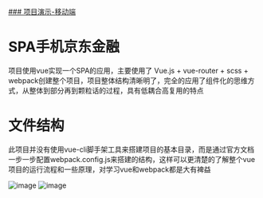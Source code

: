 [### 项目演示-移动端](https://mrzqii.github.io/vue-components/vueJD)

# SPA手机京东金融

项目使用vue实现一个SPA的应用，主要使用了 Vue.js + vue-router + scss + webpack创建整个项目，项目整体结构清晰明了，完全的应用了组件化的思维方式，从整体到部分再到颗粒话的过程，具有低耦合高复用的特点


# 文件结构

此项目并没有使用vue-cli脚手架工具来搭建项目的基本目录，而是通过官方文档一步一步配置webpack.config.js来搭建的结构，这样可以更清楚的了解整个vue项目的运行流程和一些原理，对学习vue和webpack都是大有裨益


![image](https://github.com/mrzqii/display/blob/master/vue%E7%BB%84%E4%BB%B6%E5%8C%96/readme_pic/1.PNG)
![image](https://github.com/mrzqii/display/blob/master/vue%E7%BB%84%E4%BB%B6%E5%8C%96/readme_pic/2.PNG)
